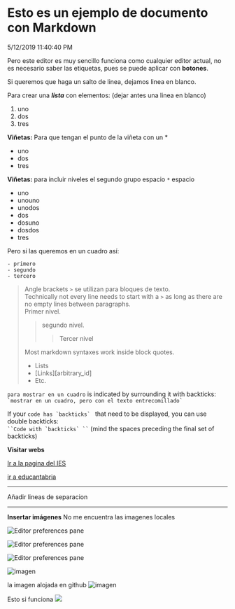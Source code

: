 # Esto es un ejemplo de documento con Markdown #
5/12/2019 11:40:40 PM 

Pero este editor es muy sencillo funciona como cualquier editor actual, no es necesario saber las etiquetas, pues se puede aplicar con **botones**.

Si queremos que haga un salto de linea, dejamos linea en blanco.

Para crear una ***lista*** con elementos: (dejar antes una linea en blanco)

1. uno
2. dos
3. tres

**Viñetas:** Para que tengan el punto de la viñeta con un *

* uno
* dos
* tres

**Viñetas:** para incluir niveles el segundo grupo espacio `*` espacio

* uno
 * unouno
 * unodos
* dos
 * dosuno
 * dosdos 
* tres

Pero si las queremos en un cuadro así:

```
- primero
- segundo
- tercero
```


> Angle brackets `>` se utilizan para bloques de texto.  
Technically not every line needs to start with a `>` as long as
there are no empty lines between paragraphs.  
> Primer nivel.
> > segundo nivel.  
> > > Tercer nivel
>
> Most markdown syntaxes work inside block quotes.
>
> * Lists
> * [Links][arbitrary_id]
> * Etc.

`para mostrar en un cuadro` is indicated by surrounding it with backticks:  
`` `mostrar en un cuadro, pero con el texto entrecomillado` ``

If your ``code has `backticks` `` that need to be displayed, you can use double backticks:  
```` ``Code with `backticks` `` ````  (mind the spaces preceding the final set of backticks)

 **Visitar webs** 

[Ir a la pagina del IES](www.iesmiguelherrero.com)

[ir a educantabria](http://www.educantabria.es)

***
Añadir lineas de separacion
***


**Insertar imágenes**
No me encuentra las imagenes locales 

![Editor preferences pane](/ubuntu.png)

![Editor preferences pane](http://d.pr/i/6OL5+)


![Editor preferences pane]( ubuntu.png)

![imagen](/EXTERIOR.jpg)

la imagen alojada en github
![imagen](https://github.com/callejamatea/taller-openwebinar-github/blob/master/img/EXTERIOR.jpg)

Esto si funciona
![](https://assets.ubuntu.com/v1/8dd99b80-ubuntu-logo14.png)
 
